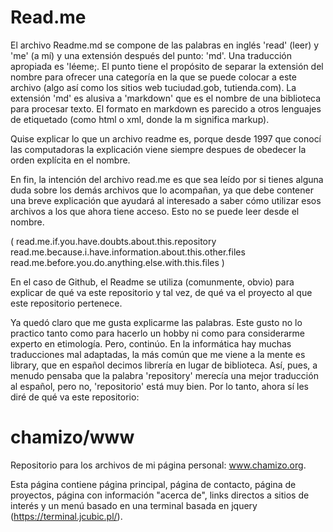 # Read.me 
El archivo Readme.md se compone de las palabras en inglés 'read' (leer) y 'me' (a mí) y una extensión después del punto: 'md'. Una traducción apropiada es 'léeme;.
El punto tiene el propósito de separar la extensión del nombre para ofrecer una categoría en la que se puede colocar a este archivo (algo así como los sitios web tuciudad.gob, tutienda.com).
La extensión 'md' es alusiva a 'markdown' que es el nombre de una biblioteca para procesar texto. El formato en markdown es parecido a otros lenguajes de etiquetado (como html o xml, donde la m significa markup).

Quise explicar lo que un archivo readme es, porque desde 1997 que conocí las computadoras la explicación viene siempre despues de obedecer la orden explícita en el nombre.

En fin, la intención del archivo read.me es que sea leído por si tienes alguna duda sobre los demás archivos que lo acompañan, ya que debe contener una breve explicación que ayudará al interesado a saber cómo utilizar esos archivos a los que ahora tiene acceso. Esto no se puede leer desde el nombre.

(
 read.me.if.you.have.doubts.about.this.repository
 read.me.because.i.have.information.about.this.other.files
 read.me.before.you.do.anything.else.with.this.files
)

En el caso de Github, el Readme se utiliza (comunmente, obvio) para explicar de qué va este repositorio y tal vez, de qué va el proyecto al que este repositorio pertenece.

Ya quedó claro que me gusta explicarme las palabras. Este gusto no lo practico tanto como para hacerlo un hobby ni como para considerarme experto en etimología. Pero, continúo. En la informática hay muchas traducciones mal adaptadas, la más común que me viene a la mente es library, que en español decimos librería en lugar de biblioteca. Así, pues, a menudo pensaba que la palabra 'repository' merecía una mejor traducción al español, pero no, 'repositorio' está muy bien. Por lo tanto, ahora sí les diré de qué va este repositorio:

# chamizo/www

Repositorio para los archivos de mi página personal: www.chamizo.org. 

Esta página contiene página principal, página de contacto, página de proyectos, página con información "acerca de", links directos a sitios de interés y un menú basado en una terminal basada en jquery (https://terminal.jcubic.pl/).

#
